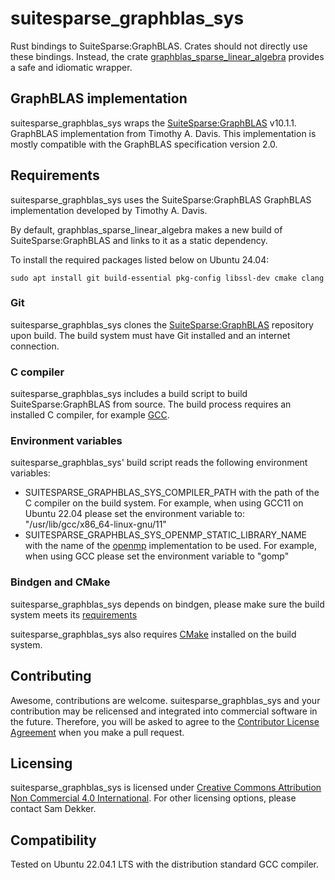 # suitesparse_graphblas_sys
Rust bindings to SuiteSparse:GraphBLAS. Crates should not directly use these bindings. Instead, the crate [graphblas_sparse_linear_algebra](https://crates.io/crates/graphblas_sparse_linear_algebra) provides a safe and idiomatic wrapper.

## GraphBLAS implementation
suitesparse_graphblas_sys wraps the [SuiteSparse:GraphBLAS](https://github.com/DrTimothyAldenDavis/GraphBLAS) v10.1.1. GraphBLAS implementation from Timothy A. Davis. This implementation is mostly compatible with the GraphBLAS specification version 2.0.

## Requirements
suitesparse_graphblas_sys uses the SuiteSparse:GraphBLAS GraphBLAS implementation developed by Timothy A. Davis.

By default, graphblas_sparse_linear_algebra makes a new build of SuiteSparse:GraphBLAS and links to it as a static dependency.

To install the required packages listed below on Ubuntu 24.04:

```
sudo apt install git build-essential pkg-config libssl-dev cmake clang
```

### Git
suitesparse_graphblas_sys clones the [SuiteSparse:GraphBLAS](https://github.com/DrTimothyAldenDavis/GraphBLAS) repository upon build. The build system must have Git installed and an internet connection.

### C compiler
suitesparse_graphblas_sys includes a build script to build SuiteSparse:GraphBLAS from source. The build process requires an installed C compiler, for example [GCC](https://gcc.gnu.org/).

### Environment variables
suitesparse_graphblas_sys' build script reads the following environment variables:
- SUITESPARSE_GRAPHBLAS_SYS_COMPILER_PATH with the path of the C compiler on the build system. For example, when using GCC11 on Ubuntu 22.04 please set the environment variable to: "/usr/lib/gcc/x86_64-linux-gnu/11"
- SUITESPARSE_GRAPHBLAS_SYS_OPENMP_STATIC_LIBRARY_NAME with the name of the [openmp](https://www.openmp.org/) implementation to be used. For example, when using GCC please set the environment variable to "gomp"

### Bindgen and CMake
suitesparse_graphblas_sys depends on bindgen, please make sure the build system meets its [requirements](https://rust-lang.github.io/rust-bindgen/requirements.html)

suitesparse_graphblas_sys also requires [CMake](https://cmake.org/) installed on the build system.

## Contributing
Awesome, contributions are welcome. suitesparse_graphblas_sys and your contribution may be relicensed and integrated into commercial software in the future. Therefore, you will be asked to agree to the [Contributor License Agreement](https://github.com/code-sam/graphblas_sparse_linear_algebra/blob/main/Contributor_License_Agreement.md) when you make a pull request.

## Licensing
suitesparse_graphblas_sys is licensed under [Creative Commons Attribution Non Commercial 4.0 International](https://creativecommons.org/licenses/by-nc/4.0/legalcode). For other licensing options, please contact Sam Dekker.

## Compatibility
Tested on Ubuntu 22.04.1 LTS with the distribution standard GCC compiler.
